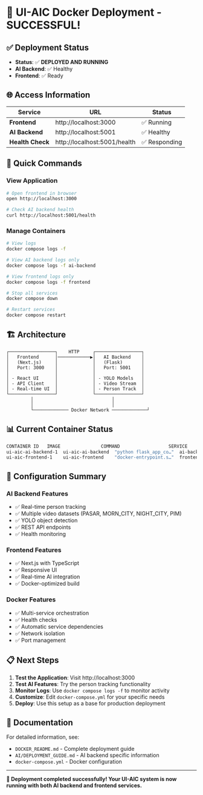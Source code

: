 # 🎉 UI-AIC Docker Deployment - SUCCESSFUL!

## ✅ Deployment Status
- **Status**: ✅ **DEPLOYED AND RUNNING**
- **AI Backend**: ✅ Healthy
- **Frontend**: ✅ Ready

## 🌐 Access Information

| Service | URL | Status |
|---------|-----|--------|
| **Frontend** | http://localhost:3000 | ✅ Running |
| **AI Backend** | http://localhost:5001 | ✅ Healthy |
| **Health Check** | http://localhost:5001/health | ✅ Responding |

## 🚀 Quick Commands

### View Application
```bash
# Open frontend in browser
open http://localhost:3000

# Check AI backend health
curl http://localhost:5001/health
```

### Manage Containers
```bash
# View logs
docker compose logs -f

# View AI backend logs only
docker compose logs -f ai-backend

# View frontend logs only
docker compose logs -f frontend

# Stop all services
docker compose down

# Restart services
docker compose restart
```

## 🏗️ Architecture

```
┌─────────────────┐    HTTP     ┌─────────────────┐
│   Frontend      │────────────▶│   AI Backend    │
│   (Next.js)     │             │   (Flask)       │
│   Port: 3000    │             │   Port: 5001    │
│                 │             │                 │
│ - React UI      │             │ - YOLO Models   │
│ - API Client    │             │ - Video Stream  │
│ - Real-time UI  │             │ - Person Track  │
└─────────────────┘             └─────────────────┘
         │                             │
         │                             │
         └───────────── Docker Network ─────────────┘
```

## 📊 Current Container Status

```bash
CONTAINER ID   IMAGE               COMMAND                  SERVICE      STATUS               PORTS
ui-aic-ai-backend-1  ui-aic-ai-backend  "python flask_app_co…"  ai-backend  Up (healthy)        0.0.0.0:5001->5000/tcp
ui-aic-frontend-1    ui-aic-frontend    "docker-entrypoint.s…"  frontend    Up                 0.0.0.0:3000->3000/tcp
```

## 🔧 Configuration Summary

### AI Backend Features
- ✅ Real-time person tracking
- ✅ Multiple video datasets (PASAR, MORN_CITY, NIGHT_CITY, PIM)
- ✅ YOLO object detection
- ✅ REST API endpoints
- ✅ Health monitoring

### Frontend Features
- ✅ Next.js with TypeScript
- ✅ Responsive UI
- ✅ Real-time AI integration
- ✅ Docker-optimized build

### Docker Features
- ✅ Multi-service orchestration
- ✅ Health checks
- ✅ Automatic service dependencies
- ✅ Network isolation
- ✅ Port management

## 📋 Next Steps

1. **Test the Application**: Visit http://localhost:3000
2. **Test AI Features**: Try the person tracking functionality
3. **Monitor Logs**: Use `docker compose logs -f` to monitor activity
4. **Customize**: Edit `docker-compose.yml` for your specific needs
5. **Deploy**: Use this setup as a base for production deployment

## 📖 Documentation

For detailed information, see:
- `DOCKER_README.md` - Complete deployment guide
- `AI/DEPLOYMENT_GUIDE.md` - AI backend specific information
- `docker-compose.yml` - Docker configuration

---

**🎯 Deployment completed successfully! Your UI-AIC system is now running with both AI backend and frontend services.**
